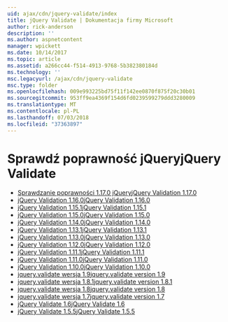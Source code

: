 ```yaml
---
uid: ajax/cdn/jquery-validate/index
title: jQuery Validate | Dokumentacja firmy Microsoft
author: rick-anderson
description: ''
ms.author: aspnetcontent
manager: wpickett
ms.date: 10/14/2017
ms.topic: article
ms.assetid: a266cc44-f514-4913-9768-5b382380184d
ms.technology: ''
msc.legacyurl: /ajax/cdn/jquery-validate
msc.type: folder
ms.openlocfilehash: 009e993225bd75f11f142ee0870f875f20c30b01
ms.sourcegitcommit: 953ff9ea4369f154d6fd0239599279ddd3280009
ms.translationtype: MT
ms.contentlocale: pl-PL
ms.lasthandoff: 07/03/2018
ms.locfileid: "37363897"
---
```

<a name="jquery-validate"></a><span data-ttu-id="1b69d-102">Sprawdź poprawność jQuery</span><span class="sxs-lookup"><span data-stu-id="1b69d-102">jQuery Validate</span></span>
====================
- [<span data-ttu-id="1b69d-103">Sprawdzanie poprawności 1.17.0 jQuery</span><span class="sxs-lookup"><span data-stu-id="1b69d-103">jQuery Validation 1.17.0</span></span>](cdnjqueryvalidate1170.md)
- [<span data-ttu-id="1b69d-104">jQuery Validation 1.16.0</span><span class="sxs-lookup"><span data-stu-id="1b69d-104">jQuery Validation 1.16.0</span></span>](cdnjqueryvalidate1160.md)
- [<span data-ttu-id="1b69d-105">jQuery Validation 1.15.1</span><span class="sxs-lookup"><span data-stu-id="1b69d-105">jQuery Validation 1.15.1</span></span>](cdnjqueryvalidate1151.md)
- [<span data-ttu-id="1b69d-106">jQuery Validation 1.15.0</span><span class="sxs-lookup"><span data-stu-id="1b69d-106">jQuery Validation 1.15.0</span></span>](cdnjqueryvalidate1150.md)
- [<span data-ttu-id="1b69d-107">jQuery Validation 1.14.0</span><span class="sxs-lookup"><span data-stu-id="1b69d-107">jQuery Validation 1.14.0</span></span>](cdnjqueryvalidate1140.md)
- [<span data-ttu-id="1b69d-108">jQuery Validation 1.13.1</span><span class="sxs-lookup"><span data-stu-id="1b69d-108">jQuery Validation 1.13.1</span></span>](cdnjqueryvalidate1131.md)
- [<span data-ttu-id="1b69d-109">jQuery Validation 1.13.0</span><span class="sxs-lookup"><span data-stu-id="1b69d-109">jQuery Validation 1.13.0</span></span>](cdnjqueryvalidate1130.md)
- [<span data-ttu-id="1b69d-110">jQuery Validation 1.12.0</span><span class="sxs-lookup"><span data-stu-id="1b69d-110">jQuery Validation 1.12.0</span></span>](cdnjqueryvalidate1120.md)
- [<span data-ttu-id="1b69d-111">jQuery Validation 1.11.1</span><span class="sxs-lookup"><span data-stu-id="1b69d-111">jQuery Validation 1.11.1</span></span>](cdnjqueryvalidate1111.md)
- [<span data-ttu-id="1b69d-112">jQuery Validation 1.11.0</span><span class="sxs-lookup"><span data-stu-id="1b69d-112">jQuery Validation 1.11.0</span></span>](cdnjqueryvalidate111.md)
- [<span data-ttu-id="1b69d-113">jQuery Validation 1.10.0</span><span class="sxs-lookup"><span data-stu-id="1b69d-113">jQuery Validation 1.10.0</span></span>](cdnjqueryvalidate110.md)
- [<span data-ttu-id="1b69d-114">jquery.validate wersja 1.9</span><span class="sxs-lookup"><span data-stu-id="1b69d-114">jquery.validate version 1.9</span></span>](cdnjqueryvalidate19.md)
- [<span data-ttu-id="1b69d-115">jquery.validate wersja 1.8.1</span><span class="sxs-lookup"><span data-stu-id="1b69d-115">jquery.validate version 1.8.1</span></span>](cdnjqueryvalidate181.md)
- [<span data-ttu-id="1b69d-116">jquery.validate wersja 1.8</span><span class="sxs-lookup"><span data-stu-id="1b69d-116">jquery.validate version 1.8</span></span>](cdnjqueryvalidate18.md)
- [<span data-ttu-id="1b69d-117">jquery.validate wersja 1.7</span><span class="sxs-lookup"><span data-stu-id="1b69d-117">jquery.validate version 1.7</span></span>](cdnjqueryvalidate17.md)
- [<span data-ttu-id="1b69d-118">jQuery Validate 1.6</span><span class="sxs-lookup"><span data-stu-id="1b69d-118">jQuery Validate 1.6</span></span>](cdnjqueryvalidate16.md)
- [<span data-ttu-id="1b69d-119">jQuery Validate 1.5.5</span><span class="sxs-lookup"><span data-stu-id="1b69d-119">jQuery Validate 1.5.5</span></span>](cdnjqueryvalidate155.md)
